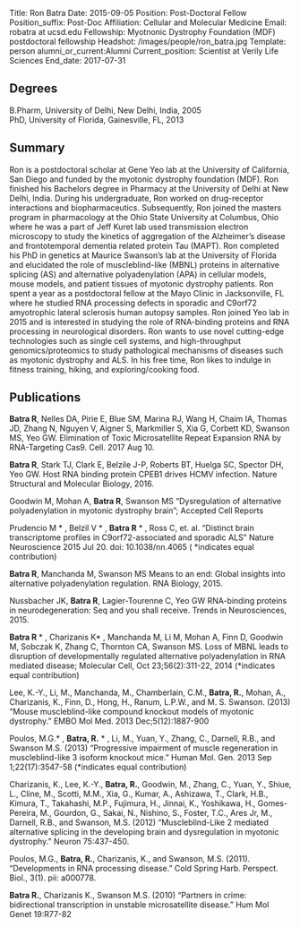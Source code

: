 Title: Ron Batra
Date: 2015-09-05
Position: Post-Doctoral Fellow
Position_suffix: Post-Doc
Affiliation: Cellular and Molecular Medicine
Email: robatra at ucsd.edu
Fellowship: Myotnonic Dystrophy Foundation (MDF) postdoctoral fellowship 
Headshot: /images/people/ron_batra.jpg
Template: person
alumni_or_current:Alumni
Current_position: Scientist at Verily Life Sciences
End_date: 2017-07-31


## Degrees
B.Pharm, University of Delhi, New Delhi, India, 2005<br>
PhD, University of Florida, Gainesville, FL, 2013<br>
## Summary

Ron is a postdoctoral scholar at Gene Yeo lab at the University of California, San Diego and funded by the myotonic dystrophy foundation (MDF). Ron finished his Bachelors degree in Pharmacy at the University of Delhi at New Delhi, India. During his undergraduate, Ron worked on drug-receptor interactions and biopharmaceutics. Subsequently, Ron joined the masters program in pharmacology at the Ohio State University at Columbus, Ohio where he was a part of Jeff Kuret lab used transmission electron microscopy to study the kinetics of aggregation of the Alzheimer’s disease and frontotemporal dementia related protein Tau (MAPT). Ron completed his PhD in genetics at Maurice Swanson’s lab at the University of Florida and elucidated the role of muscleblind-like (MBNL) proteins in alternative splicing (AS) and alternative polyadenylation (APA) in cellular models, mouse models, and patient tissues of myotonic dystrophy patients. Ron spent a year as a postdoctoral fellow at the Mayo Clinic in Jacksonville, FL where he studied RNA processing defects in sporadic and C9orf72 amyotrophic lateral sclerosis human autopsy samples. Ron joined Yeo lab in 2015 and is interested in studying the role of RNA-binding proteins and RNA processing in neurological disorders. Ron wants to use novel cutting-edge technologies such as single cell systems, and high-throughput genomics/proteomics to study pathological mechanisms of diseases such as myotonic dystrophy and ALS. In his free time, Ron likes to indulge in fitness training, hiking, and exploring/cooking food.

## Publications
**Batra R**, Nelles DA, Pirie E, Blue SM, Marina RJ, Wang H, Chaim IA, Thomas JD, Zhang N, Nguyen V, Aigner S, Markmiller S, Xia G, Corbett KD, Swanson MS, Yeo GW. Elimination of Toxic Microsatellite Repeat Expansion RNA by RNA-Targeting Cas9. Cell. 2017 Aug 10. 


**Batra R**, Stark TJ, Clark E, Belzile J-P, Roberts BT, Huelga SC, Spector DH, Yeo GW. Host RNA binding protein CPEB1 drives HCMV infection. Nature Structural and Molecular Biology, 2016. 

Goodwin M, Mohan A, **Batra R**, Swanson MS “Dysregulation of alternative polyadenylation in myotonic dystrophy brain”; Accepted Cell Reports

Prudencio M * , Belzil V * , **Batra R** * , Ross C, et. al. “Distinct brain transcriptome profiles in C9orf72-associated and sporadic ALS”  Nature Neuroscience 2015 Jul 20. doi: 10.1038/nn.4065 ( *indicates equal contribution)

**Batra R**, Manchanda M, Swanson MS
Means to an end: Global insights into alternative polyadenylation regulation. RNA Biology, 2015. 

Nussbacher JK, **Batra R**, Lagier-Tourenne C, Yeo GW 
RNA-binding proteins in neurodegeneration: Seq and you shall receive. Trends in Neurosciences, 2015. 

**Batra R** * , Charizanis K* , Manchanda M, Li M, Mohan A, Finn D, Goodwin M, Sobczak K, Zhang C, Thornton CA, Swanson MS. Loss of MBNL leads to disruption of developmentally regulated alternative polyadenylation in RNA mediated disease; Molecular Cell, Oct 23;56(2):311-22, 2014 (*indicates equal contribution)

Lee, K.-Y., Li, M., Manchanda, M., Chamberlain, C.M., **Batra, R.**, Mohan, A., Charizanis, K., Finn, D., Hong, H., Ranum, L.P.W., and M. S. Swanson. (2013) “Mouse muscleblind-like compound knockout models of myotonic dystrophy.” EMBO Mol Med. 2013 Dec;5(12):1887-900

Poulos, M.G.* , **Batra, R.** * , Li, M., Yuan, Y., Zhang, C., Darnell, R.B., and Swanson M.S.  (2013) “Progressive impairment of muscle regeneration in muscleblind-like 3 isoform knockout mice.” Human Mol. Gen. 2013 Sep 1;22(17):3547-58 (*indicates equal contribution)

Charizanis, K., Lee, K.-Y., **Batra, R.**, Goodwin, M., Zhang, C., Yuan, Y., Shiue, L., Cline, M., Scotti, M.M., Xia, G., Kumar, A., Ashizawa, T., Clark, H.B., Kimura, T., Takahashi, M.P., Fujimura, H., Jinnai, K., Yoshikawa, H., Gomes-Pereira, M., Gourdon, G., Sakai, N., Nishino, S., Foster, T.C., Ares Jr, M., Darnell, R.B., and Swanson, M.S. (2012) “Muscleblind-Like 2 mediated alternative splicing in the developing brain and dysregulation in myotonic dystrophy.” Neuron 75:437-450.

Poulos, M.G., **Batra, R.**, Charizanis, K., and Swanson, M.S. (2011). “Developments in RNA processing disease.” Cold Spring Harb. Perspect. Biol., 3(1). pii: a000778.

**Batra R.**, Charizanis K., Swanson M.S. (2010) “Partners in crime: bidirectional transcription in unstable microsatellite disease.” Hum Mol Genet 19:R77-82 